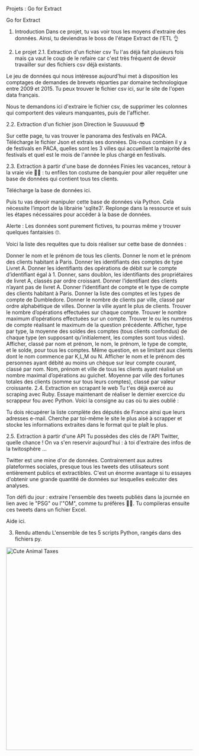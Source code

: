 Projets : Go for Extract
  
Go for Extract
1. Introduction
Dans ce projet, tu vas voir tous les moyens d'extraire des données. Ainsi, tu deviendras le boss de l'étape Extract de l'ETL 👌

2. Le projet
2.1. Extraction d'un fichier csv
Tu l'as déjà fait plusieurs fois mais ça vaut le coup de le refaire car c'est très fréquent de devoir travailler sur des fichiers csv déjà existants.

Le jeu de données qui nous intéresse aujourd'hui met à disposition les comptages de demandes de brevets réparties par domaine technologique entre 2009 et 2015. Tu peux trouver le fichier csv ici, sur le site de l'open data français.

Nous te demandons ici d'extraire le fichier csv, de supprimer les colonnes qui comportent des valeurs manquantes, puis de l'afficher.

2.2. Extraction d'un fichier json
Direction le Suuuuuud 😎

Sur cette page, tu vas trouver le panorama des festivals en PACA. Télécharge le fichier Json et extrais ses données.
Dis-nous combien il y a de festivals en PACA, quelles sont les 3 villes qui accueillent la majorité des festivals et quel est le mois de l'année le plus chargé en festivals.

2.3. Extraction à partir d'une base de données
Finies les vacances, retour à la vraie vie 💼💼 : tu enfiles ton costume de banquier pour aller requêter une base de données qui contient tous tes clients.

Télécharge la base de données ici.

Puis tu vas devoir manipuler cette base de données via Python. Cela nécessite l’import de la librairie 'sqlite3'. Replonge dans la ressource et suis les étapes nécessaires pour accéder à la base de données.

Alerte : Les données sont purement fictives, tu pourras même y trouver quelques fantaisies 🙄.

Voici la liste des requêtes que tu dois réaliser sur cette base de données :

Donner le nom et le prénom de tous les clients.
Donner le nom et le prénom des clients habitant à Paris.
Donner les identifiants des comptes de type Livret A.
Donner les identifiants des opérations de débit sur le compte d’identifiant égal à 1.
Donner, sans doublon, les identifiants des propriétaires de livret A, classés par ordre croissant.
Donner l’identifiant des clients n’ayant pas de livret A.
Donner l’identifiant de compte et le type de compte des clients habitant à Paris.
Donner la liste des comptes et les types de compte de Dumbledore.
Donner le nombre de clients par ville, classé par ordre alphabétique de villes.
Donner la ville ayant le plus de clients.
Trouver le nombre d’opérations effectuées sur chaque compte.
Trouver le nombre maximum d’opérations effectuées sur un compte.
Trouver le ou les numéros de compte réalisant le maximum de la question précédente.
Afficher, type par type, la moyenne des soldes des comptes (tous clients confondus) de chaque type (en supposant qu’initialement, les comptes sont tous vides).
Afficher, classé par nom et prénom, le nom, le prénom, le type de compte, et le solde, pour tous les comptes.
Même question, en se limitant aux clients dont le nom commence par K,L,M ou N.
Afficher le nom et le prénom des personnes ayant débité au moins un chèque sur leur compte courant, classé par nom.
Nom, prénom et ville de tous les clients ayant réalisé un nombre maximal d’opérations au guichet.
Moyenne par ville des fortunes totales des clients (somme sur tous leurs comptes), classé par valeur croissante.
2.4. Extraction en scrapant le web
Tu t'es déjà exercé au scraping avec Ruby. Essaye maintenant de réaliser le dernier exercice du scrappeur fou avec Python. Voici la consigne au cas où tu aies oublié :

Tu dois récupérer la liste complète des députés de France ainsi que leurs adresses e-mail. Cherche par toi-même le site le plus aisé à scrapper et stocke les informations extraites dans le format qui te plaît le plus.

2.5. Extraction à partir d'une API
Tu possèdes des clés de l'API Twitter, quelle chance ! On va s'en reservir aujourd'hui : à toi d'extraire des infos de la twitosphère ...

Twitter est une mine d'or de données. Contrairement aux autres plateformes sociales, presque tous les tweets des utilisateurs sont entièrement publics et extractibles. C'est un énorme avantage si tu essayes d'obtenir une grande quantité de données sur lesquelles exécuter des analyses.

Ton défi du jour : extraire l'ensemble des tweets publiés dans la journée en lien avec le "PSG" ou l'"OM", comme tu préfères 🙂🙃. Tu compileras ensuite ces tweets dans un fichier Excel.

Aide ici.

3. Rendu attendu
L'ensemble de tes 5 scripts Python, rangés dans des fichiers py.

<img src="https://i.imgur.com/h5ZErpX.mp4" width="547" alt="Cute Animal Taxes">